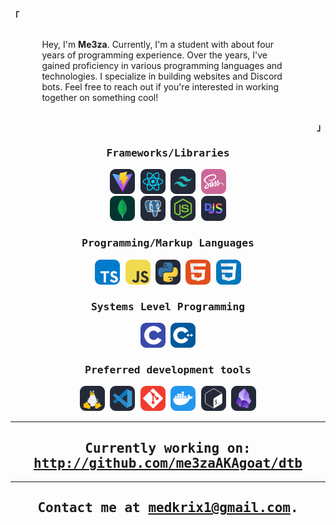<p align="left"><b><samp>「</samp></b></p>
<p align="center">
<style>
	.paragraph-container {
		display: flex ;
		flex-direction : column;
		justify-content : center;
		align-items : center;
	}
	.paragraph-content {
		width: 80%;
	}
</style>
<div class="paragraph-container">
<p class="paragraph-content">
Hey, I'm <b>Me3za</b>. Currently, I'm a student with about four years of programming experience. Over the years, I've gained proficiency in various programming languages and technologies. I specialize in building websites and Discord bots. Feel free to reach out if you're interested in working together on something cool!
</p>
</div>

<p align="right"><b><samp>」</samp></b></p>

<samp>

<div align="center">

<h3>Frameworks/Libraries</h3>
<div>
<img src="./assets/vite.svg" width=40>
<img src="./assets/react.svg" width=40>
<img src="./assets/tailwind.svg" width=40>
<img src="./assets/sass.svg" width=40>
</div>
<img src="./assets/mongodb.svg" width=40>
<img src="./assets/postgres.svg" width=40>
<img src="./assets/node.svg" width=40>
<img src="./assets/discordjs.svg" width=40>

<h3>Programming/Markup Languages</h3>
<img src="./assets/typescript.svg" width=40>
<img src="./assets/javascript.svg" width=40>
<img src="./assets/py.svg" width=40>
<img src="./assets/html.svg" width=40>
<img src="./assets/css.svg" width=40>

<h3>Systems Level Programming</h3>
<img src="./assets/c.svg" width=40>
<img src="./assets/cpp.svg" width=40>

<h3>Preferred development tools</h3>
<img src="./assets/linux.svg" width=40>
<img src="./assets/vscode.svg" width=40>
<img src="./assets/git.svg" width=40>
<img src="./assets/docker.svg" width=40>
<img src="./assets/bash.svg" width=40>
<img src="./assets/obsidian.svg" width=40>

---

## **Currently working on:** http://github.com/me3zaAKAgoat/dtb

---

## Contact me at medkrix1@gmail.com.


</div>
</samp>
